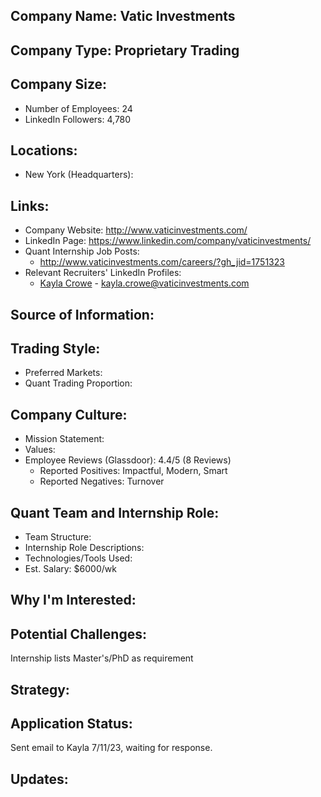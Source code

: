 ## Company Name: Vatic Investments

## Company Type: Proprietary Trading

## Company Size:
- Number of Employees: 24
- LinkedIn Followers: 4,780

## Locations:
- New York (Headquarters): 

## Links:
- Company Website: http://www.vaticinvestments.com/
- LinkedIn Page: https://www.linkedin.com/company/vaticinvestments/
- Quant Internship Job Posts: 
  - http://www.vaticinvestments.com/careers/?gh_jid=1751323
- Relevant Recruiters' LinkedIn Profiles: 
  - [Kayla Crowe](https://www.linkedin.com/in/kayla-crowe-76a17696/) - kayla.crowe@vaticinvestments.com

## Source of Information:

## Trading Style:
- Preferred Markets: 
- Quant Trading Proportion: 

## Company Culture:
- Mission Statement: 
- Values: 
- Employee Reviews (Glassdoor): 4.4/5 (8 Reviews)
  - Reported Positives: Impactful, Modern, Smart
  - Reported Negatives: Turnover

## Quant Team and Internship Role:
- Team Structure: 
- Internship Role Descriptions: 
- Technologies/Tools Used: 
- Est. Salary: $6000/wk

## Why I'm Interested:

## Potential Challenges: 
Internship lists Master's/PhD as requirement

## Strategy:

## Application Status:
Sent email to Kayla 7/11/23, waiting for response.

## Updates:
